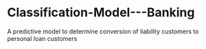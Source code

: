 # Classification-Model---Banking
A predictive model to determine conversion of liability customers to personal loan customers
